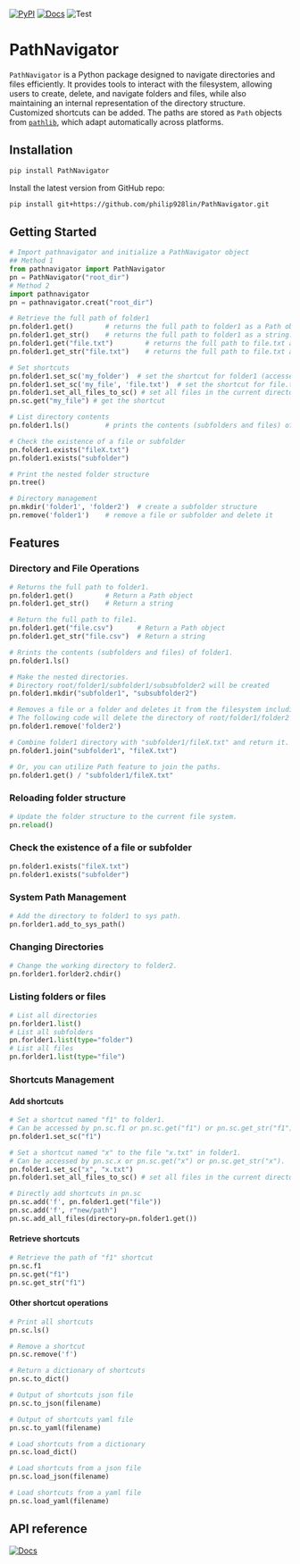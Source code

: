 [![PyPI](https://img.shields.io/pypi/v/pathnavigator)](https://pypi.org/project/pathnavigator/)
[![Docs](https://github.com/philip928lin/PathNavigator/actions/workflows/docs.yml/badge.svg)](https://philip928lin.github.io/PathNavigator/)
![Test](https://github.com/philip928lin/PathNavigator/actions/workflows/test.yml/badge.svg)

# PathNavigator

`PathNavigator` is a Python package designed to navigate directories and files efficiently. It provides tools to interact with the filesystem, allowing users to create, delete, and navigate folders and files, while also maintaining an internal representation of the directory structure. Customized shortcuts can be added. The paths are stored as `Path` objects from [`pathlib`](https://docs.python.org/3/library/pathlib.html), which adapt automatically across platforms. 


## Installation

```bash
pip install PathNavigator
```

Install the latest version from GitHub repo:
```bash
pip install git+https://github.com/philip928lin/PathNavigator.git
```

## Getting Started

```python
# Import pathnavigator and initialize a PathNavigator object
## Method 1
from pathnavigator import PathNavigator
pn = PathNavigator("root_dir")
# Method 2 
import pathnavigator
pn = pathnavigator.creat("root_dir")

# Retrieve the full path of folder1
pn.folder1.get()        # returns the full path to folder1 as a Path object
pn.folder1.get_str()    # returns the full path to folder1 as a string. Same as str(pn.folder1.get()).
pn.folder1.get("file.txt")        # returns the full path to file.txt as a Path object
pn.folder1.get_str("file.txt")    # returns the full path to file.txt as a string. Same as str(pn.folder1.get("file.txt")).

# Set shortcuts
pn.folder1.set_sc('my_folder')  # set the shortcut for folder1 (accessed by pn.sc.my_folder or pn.sc.get("my_folder") or pn.sc.get_str)
pn.folder1.set_sc('my_file', 'file.txt')  # set the shortcut for file.txt (accessed by pn.sc.my_file or pn.sc.get("my_file") or pn.sc.get_str("my_file"))
pn.folder1.set_all_files_to_sc() # set all files in the current directory to shortcuts
pn.sc.get("my_file") # get the shortcut

# List directory contents
pn.folder1.ls()         # prints the contents (subfolders and files) of folder1

# Check the existence of a file or subfolder
pn.folder1.exists("fileX.txt")
pn.folder1.exists("subfolder")

# Print the nested folder structure
pn.tree()

# Directory management
pn.mkdir('folder1', 'folder2')  # create a subfolder structure
pn.remove('folder1')    # remove a file or subfolder and delete it
```

## Features

### Directory and File Operations
```python
# Returns the full path to folder1.
pn.folder1.get()        # Return a Path object
pn.folder1.get_str()    # Return a string

# Return the full path to file1.
pn.folder1.get("file.csv")      # Return a Path object
pn.folder1.get_str("file.csv")  # Return a string

# Rrints the contents (subfolders and files) of folder1.
pn.folder1.ls()         

# Make the nested directories.
# Directory root/folder1/subfolder1/subsubfolder2 will be created
pn.folder1.mkdir("subfolder1", "subsubfolder2")

# Removes a file or a folder and deletes it from the filesystem including all nested items.
# The following code will delete the directory of root/folder1/folder2
pn.folder1.remove('folder2')    

# Combine folder1 directory with "subfolder1/fileX.txt" and return it.
pn.folder1.join("subfolder1", "fileX.txt") 

# Or, you can utilize Path feature to join the paths.
pn.folder1.get() / "subfolder1/fileX.txt"
```

### Reloading folder structure
```python
# Update the folder structure to the current file system.
pn.reload() 
```

### Check the existence of a file or subfolder
```python
pn.folder1.exists("fileX.txt")
pn.folder1.exists("subfolder")
```

### System Path Management
```python
# Add the directory to folder1 to sys path.
pn.forlder1.add_to_sys_path()   
```

### Changing Directories
```python
# Change the working directory to folder2.
pn.forlder1.forlder2.chdir()    
```

### Listing folders or files
```python
# List all directories
pn.forlder1.list()
# List all subfolders
pn.forlder1.list(type="folder")
# List all files
pn.forlder1.list(type="file")
```

### Shortcuts Management
#### Add shortcuts
```python
# Set a shortcut named "f1" to folder1.
# Can be accessed by pn.sc.f1 or pn.sc.get("f1") or pn.sc.get_str("f1").
pn.folder1.set_sc("f1")

# Set a shortcut named "x" to the file "x.txt" in folder1.
# Can be accessed by pn.sc.x or pn.sc.get("x") or pn.sc.get_str("x").
pn.folder1.set_sc("x", "x.txt")
pn.folder1.set_all_files_to_sc() # set all files in the current directory to shortcuts

# Directly add shortcuts in pn.sc
pn.sc.add('f', pn.folder1.get("file"))  
pn.sc.add('f', r"new/path")  
pn.sc.add_all_files(directory=pn.folder1.get())
```

#### Retrieve shortcuts
```python
# Retrieve the path of "f1" shortcut
pn.sc.f1
pn.sc.get("f1")  
pn.sc.get_str("f1") 
```

#### Other shortcut operations
```python
# Print all shortcuts
pn.sc.ls()       

# Remove a shortcut
pn.sc.remove('f')   

# Return a dictionary of shortcuts
pn.sc.to_dict()  

# Output of shortcuts json file
pn.sc.to_json(filename)  

# Output of shortcuts yaml file
pn.sc.to_yaml(filename)

# Load shortcuts from a dictionary
pn.sc.load_dict()  

# Load shortcuts from a json file
pn.sc.load_json(filename)  

# Load shortcuts from a yaml file
pn.sc.load_yaml(filename)  
```

## API reference
[![Docs](https://github.com/philip928lin/PathNavigator/actions/workflows/docs.yml/badge.svg)](https://philip928lin.github.io/PathNavigator/)

